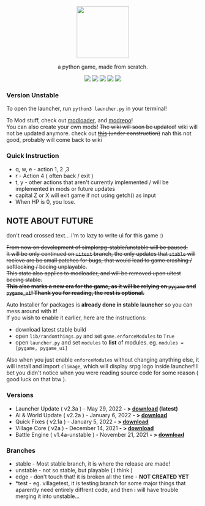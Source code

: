 <p align="center"> <image src="srpg_unstable.svg" height=136/> <p/>
<p align="center"> a python game, made from scratch. </center>
<p align="center">
  <image src="https://img.shields.io/github/last-commit/reversee-dev/simplerpg/stable?style=flat-plastic"/>
  <image src="https://img.shields.io/github/repo-size/reversee-dev/simplerpg?style=flat-plastic"/>
  <image src="https://img.shields.io/github/stars/reversee-dev/simplerpg?style=social"/>
  <image src="https://img.shields.io/badge/python-3.10-blueviolet?style=flat-plastic"/>
  <image src="https://img.shields.io/badge/unstable-ff6ba2?style=flat-plastic"/>
</p>

### Version Unstable
To open the launcher, run ```python3 launcher.py``` in your terminal!  

To Mod stuff, check out [modloader](https://github.com/reversee-dev/srpg-modloader), and [modrepo](https://github.com/reversee-dev/srpg-modrepo)!   
You can also create your own mods! ~~The wiki will soon be updated!~~ wiki will not be updated anymore. check out ~~[this](https://reversee-dev.github.io/simplerpg/) (under construction)~~ nah this not good, probably will come back to wiki  

### Quick Instruction
 * q, w, e - action 1, 2 ,3 
 * r - Action 4 ( often back / exit )
 * t, y - other actions that aren't currently implemented / will be implemented in mods or future updates
 * capital Z or X will exit game if not using getch() as input
 * When HP is 0, you lose.

## NOTE ABOUT FUTURE
don't read crossed text... i'm to lazy to write ui for this game :)  

~~From now on development of simplerpg-stable/unstable will be paused.~~  
~~It will be only continued on ```uitest``` branch, the only updates that ```stable``` will recieve are be small patches for bugs, that would lead to game crashing / softlocking / beeing unplayable.~~  
~~This state also applies to modloader, and will be removed upon uitest beeing stable.~~  
~~**This also marks a new era for the game, as it will be relying on ```pygame``` and ```pygame_ui```! Thank you for reading, the rest is optional.**~~  

Auto Installer for packages is **already done in stable launcher** so you can mess around with it!   
If you wish to enable it earlier, here are the instructions:
* download latest stable build 
* open ```lib/randomthings.py``` and set ```game.enforceModules``` to ``True``
* open ```launcher.py``` and set ```modules``` to **list** of modules. eg. ```modules = [pygame, pygame_ui]```

Also when you just enable ```enforceModules``` without changing anything else, it will install and import ```climage```, which will display srpg logo inside launcher! I bet you didn't notice when you were reading source code for some reason ( good luck on that btw ).

### Versions
 * Launcher Update ( v2.3a ) - May 29, 2022 **- > [download]() (latest)**
 * Ai & World Update ( v2.2a ) - January 6, 2022 **- > [download](https://github.com/reversee-dev/simplerpg/releases/tag/2.2a-stable)**
 * Quick Fixes ( v2.1a ) - January 5, 2022 **- > [download](https://github.com/reversee-dev/simplerpg/releases/tag/2.1a-stable)**
 * Village Core ( v2a ) - December 14, 2021 **- > [download](https://github.com/reversee-dev/simplerpg/releases/tag/2a-stable)**
 * Battle Engine ( v1.4a-unstable ) - November 21, 2021 **- > [download](https://github.com/reversee-dev/simplerpg/releases/tag/1.4a-unstable)**
### Branches
 * stable - Most stable branch, it is where the release are made!
 * unstable - not so stable, but playable ( i think )
 * edge - don't touch that! it is broken all the time - **NOT CREATED YET** 
 * *test - eg. villagetest, it is testing branch for some major things that aparently need entirely diffrent code, and then i will have trouble merging it into unstable... 
